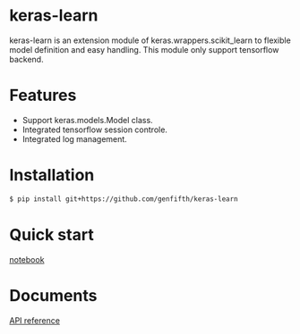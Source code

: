 # keras-learn
keras-learn is an extension module of keras.wrappers.scikit_learn to flexible model definition and easy handling.
This module only support tensorflow backend.

# Features
* Support keras.models.Model class.
* Integrated tensorflow session controle.
* Integrated log management.

# Installation   
```bash
$ pip install git+https://github.com/genfifth/keras-learn
```

# Quick start
[notebook](https://github.com/genfifth/keras-learn/blob/master/notebooks/quickstart.ipynb) 

# Documents
[API reference](https://genfifth.github.io/keras-learn/)